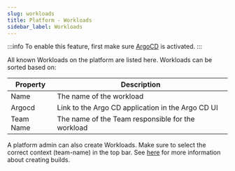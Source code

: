 ```yaml
---
slug: workloads
title: Platform - Workloads
sidebar_label: Workloads
---
```


:::info
To enable this feature, first make sure [ArgoCD](../../apps/argocd.md) is activated.
:::

All known Workloads on the platform are listed here. Workloads can be sorted based on:

| Property      | Description                                            |
| ------------- | ------------------------------------------------------ |
| Name | The name of the workload                               |
| Argocd | Link to the Argo CD application in the Argo CD UI               |
| Team Name     | The name of the Team responsible for the workload      |

A platform admin can also create Workloads. Make sure to select the correct context (team-name) in the top bar. See [here](/docs/for-devs/console/workloads) for more information about creating builds.